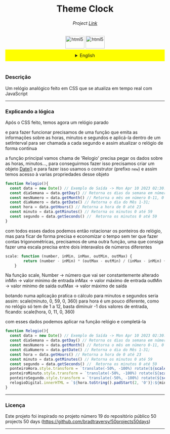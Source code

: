 <h1 align="center"> Theme Clock </h1>
<h6 align="center">Project <a href="https://relogio-samuelcolares.vercel.app/">Link</a></h6>
<div align="center"><img src="https://upload.wikimedia.org/wikipedia/commons/thumb/0/05/Flag_of_Brazil.svg/2560px-Flag_of_Brazil.svg.png" alt="html5" width="60" height="40"/>

<img src="https://upload.wikimedia.org/wikipedia/en/thumb/a/a4/Flag_of_the_United_States.svg/1280px-Flag_of_the_United_States.svg.png" alt="html5" width="60" height="40"/>
</div>

<details>

<summary  align="center" style="background-color: #ffff00; padding: 10px;">English</summary>

<h3>Description</h3>

An analog clock made in CSS that updates in real-time with JavaScript.


<hr>
<h3>Explaining the logic</h3>
After the CSS is done, we now have a stopped clock, and to make it work, we need a function that emits information about hours, minutes, and seconds and applies it inside a setInterval to be called every second and thus continuously update the clock.

The main function we will call 'Clock' needs to get the data about the hours, minutes, etc. To achieve this, we need to create an object Date() and to do this, we use the constructor (prefix new), giving us access to various properties of this object.

```JavaScript
function Clock() {
  const data = new Date() // Example Output -> Mon Apr 10 2023 02:30:51 GMT-0300 (Brasilia Standard Time)
  const weekday = data.getDay() // Returns the weekdays in numbers 0-6, 0 = Sunday and 6 = Saturday;
  const monthNumber = data.getMonth() // Returns the month in numbers 0-11, 0 = January and 11 = December;
  const dateNumber = data.getDate() // Returns the day of the month 1-31;
  const hour = data.getHours() // Returns the hour from 0 to 23
  const minute = data.getMinutes() // Returns the minutes 0 to 59
  const second = data.getSeconds() //  Returns the seconds 0 to 59
}
```
With all this data, we can then rotate the clock's hands, but to make it precise and save time without having to do trigonometric calculations, we need another function, one that can make a precise scale between two different number intervals.

```Javascript
scale: function (number, inMin, inMax, outMin, outMax) {
        return (number - inMin) * (outMax - outMin) / (inMax - inMin) + outMin;
    }
```
In the scale function, the parameters are as follows:

Number -> the number that will be constantly changing
inMin -> minimum input value
inMax -> maximum input value
outMin -> minimum output value
outMax -> maximum output value

Putting the calculation into practical application, the calculation for minutes and seconds would be: scale(minute, 0, 59, 0, 360), for hours, it's a bit different. Since the clock only has 1 to 12, we just need to subtract -1 from the input values, becoming: scale(hour, 0, 11, 0, 360).

With this data, we can apply it to the clock function and complete it:
```JavaScript
function Clock() {
  const data = new Date() // Example Output -> Mon Apr 10 2023 02:30:51 GMT-0300 (Brasilia Standard Time)
  const weekday = data.getDay() // Returns the weekdays in numbers 0-6, 0 = Sunday and 6 = Saturday;
  const monthNumber = data.getMonth() // Returns the month in numbers 0-11, 0 = January and 11 = December;
  const dateNumber = data.getDate() // Returns the day of the month 1-31;
  const hour = data.getHours() // Returns the hour from 0 to 23
  const minute = data.getMinutes() // Returns the minutes 0 to 59
  const second = data.getSeconds() //  Returns the seconds 0 to 59
  hourHand.style.transform = `translate(-50%, -100%) rotate(${scale(hour, 0, 11, 0, 360)}deg)`
  minuteHand.style.transform = `translate(-50%, -100%) rotate(${scale(minute, 0, 59, 0, 360)}deg)`
  secondHand.style.transform = `translate(-50%, -100%) rotate(${scale(second, 0, 59, 0, 360)}deg)`
  digitalClock.innerHTML = `${hour.toString().padStart(2, '0')}:${minute.toString().padStart(2, '0')}:${second.toString().padStart(2, '0')}`

```

<hr>
<h3>Licença</h3>

Este projeto foi inspirado no projeto número 19 do repositório público 50 projects 50 days (https://github.com/bradtraversy/50projects50days)

</details>
<br>
<h3>Descrição</h3>

Um relógio analógico feito em CSS que se atualiza em tempo real com JavaScript


<hr>
<h3>Explicando a lógica</h3>
Após o CSS feito, temos agora um relógio parado

e para fazer funcionar precisamos de uma função que emita as informações sobre as horas, minutos e segundos e aplicá-la dentro de um setInterval para ser chamada a cada segundo e assim atualizar o relógio de forma contínua

a função principal vamos chama de 'Relogio' precisa pegar os dados sobre as horas, minutos..., para conseguirmos fazer isso precisamos criar um objeto <a href="https://www.w3schools.com/js/js_dates.asp">Date()</a> e para fazer isso usamos o construtor (prefixo `new`) e assim temos acesso à varias propriedades desse objeto

```JavaScript
function Relogio(){
  const data = new Date() // Exemplo de Saída -> Mon Apr 10 2023 02:30:51 GMT-0300 (Brasilia Standard Time)
  const diaSemana = data.getDay() // Retorna os dias da semana em números 0-6, 0 = domingo e 6 = sábado;
  const mesNumero = data.getMonth() // Retorna o mês em número 0-11, 0 = janeiro e 11 = dezembro;
  const diaNumero = data.getDate() // Retorna o dia do Mês 1-31;
  const hora = data.getHours() // Retorna a hora de 0 até 23
  const minuto = data.getMinutes() // Retorna os minutos 0 até 59
  const segundo = data.getSeconds() //  Retorna os minutos 0 até 59
}
```
com todos esses dados podemos então rotacionar os ponteiros do relógio, mas para ficar de forma precisa e economizar o tempo sem ter que fazer contas trigonométricas, precisamos de uma outra função, uma que consiga fazer uma escala precisa entre dois interavalos de números diferentes

```Javascript
scale: function (number, inMin, inMax, outMin, outMax) {
        return (number - inMin) * (outMax - outMin) / (inMax - inMin) + outMin;
    }
```
Na função scale,
Number -> número que vai ser constantemente alterado
inMin -> valor mínimo de entrada
inMax -> valor máximo de entrada
outMin -> valor mínimo de saída
outMax -> valor máximo de saída

botando numa aplicação pratica o cálculo para minutos e segundos seria assim: scale(minuto, 0, 59, 0, 360)
para hora é um pouco diferente, como no relógio só tem de 1 a 12, basta diminuir -1 dos valores de entrada, ficando: scale(hora, 0, 11, 0, 360)

com esses dados podemos aplicar na função relógio e completá-la
```JavaScript
function Relogio(){
  const data = new Date() // Exemplo de Saída -> Mon Apr 10 2023 02:30:51 GMT-0300 (Brasilia Standard Time)
  const diaSemana = data.getDay() // Retorna os dias da semana em números 0-6, 0 = domingo e 6 = sábado;
  const mesNumero = data.getMonth() // Retorna o mês em número 0-11, 0 = janeiro e 11 = dezembro;
  const diaNumero = data.getDate() // Retorna o dia do Mês 1-31;
  const hora = data.getHours() // Retorna a hora de 0 até 23
  const minuto = data.getMinutes() // Retorna os minutos 0 até 59
  const segundo = data.getSeconds() //  Retorna os minutos 0 até 59
  ponteiroHora.style.transform = `translate(-50%, -100%) rotate(${scale(hora, 0, 11, 0, 360)}deg)`
  ponteiroMinuto.style.transform = `translate(-50%, -100%) rotate(${scale(minuto, 0, 59, 0, 360)}deg)`
  ponteiroSegundo.style.transform = `translate(-50%, -100%) rotate(${scale(segundo, 0, 59, 0, 360)}deg)`
  relogioDigital.innerHTML = `${hora.toString().padStart(2, '0')}:${minuto.toString().padStart(2, '0')}:${segundo.toString().padStart(2, '0')}`
}
```

<hr>
<h3>Licença</h3>

Este projeto foi inspirado no projeto número 19 do repositório público 50 projects 50 days (https://github.com/bradtraversy/50projects50days)


---
